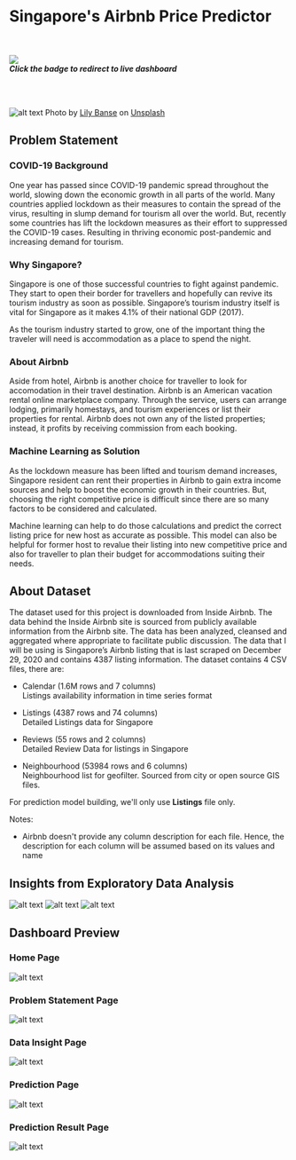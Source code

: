 # Singapore's Airbnb Price Predictor
<br></br>
<a href="http://sg-airbnb.yosiadityan.xyz/">
	<img src="https://img.shields.io/static/v1?label=Live%20Dashboard&message=Online&color=brightgreen&style=for-the-badge&logo=heroku">
</a>
<br>
<i><b>Click the badge to redirect to live dashboard</b></i>

<br></br>

![alt text](https://images.unsplash.com/photo-1483070472046-4defb528eff3?ixlib=rb-1.2.1&ixid=MXwxMjA3fDB8MHxwaG90by1wYWdlfHx8fGVufDB8fHw%3D&auto=format&fit=crop&w=1350&q=80)
<span>Photo by <a href="https://unsplash.com/@lvnatikk?utm_source=unsplash&amp;utm_medium=referral&amp;utm_content=creditCopyText">Lily Banse</a> on <a href="https://unsplash.com/s/photos/singapore?utm_source=unsplash&amp;utm_medium=referral&amp;utm_content=creditCopyText">Unsplash</a></span>

## Problem Statement
### COVID-19 Background
One year has passed since COVID-19 pandemic spread throughout the world, slowing down the economic growth in all parts of the world. Many countries applied lockdown as their measures to contain the spread of the virus, resulting in slump demand for tourism all over the world. But, recently some countries has lift the lockdown measures as their effort to suppressed the COVID-19 cases. Resulting in thriving economic post-pandemic and increasing demand for tourism.

### Why Singapore?
Singapore is one of those successful countries to fight against pandemic. They start to open their border for travellers and hopefully can revive its tourism industry as soon as possible. Singapore’s tourism industry itself is vital for Singapore as it makes 4.1% of their national GDP (2017).

As the tourism industry started to grow, one of the important thing the traveler will need is accommodation as a place to spend the night.

### About Airbnb
Aside from hotel, Airbnb is another choice for traveller to look for accomodation in their travel destination. Airbnb is an American vacation rental online marketplace company. Through the service, users can arrange lodging, primarily homestays, and tourism experiences or list their properties for rental. Airbnb does not own any of the listed properties; instead, it profits by receiving commission from each booking.

### Machine Learning as Solution
As the lockdown measure has been lifted and tourism demand increases, Singapore resident can rent their properties in Airbnb to gain extra income sources and help to boost the economic growth in their countries. But, choosing the right competitive price is difficult since there are so many factors to be considered and calculated.

Machine learning can help to do those calculations and predict the correct listing price for new host as accurate as possible. This model can also be helpful for former host to revalue their listing into new competitive price and also for traveller to plan their budget for accommodations suiting their needs.


## About Dataset
The dataset used for this project is downloaded from Inside Airbnb. The data behind the Inside Airbnb site is sourced from publicly available information from the Airbnb site. The data has been analyzed, cleansed and aggregated where appropriate to facilitate public discussion. The data that I will be using is Singapore’s Airbnb listing that is last scraped on December 29, 2020 and contains 4387 listing information. The dataset contains 4 CSV files, there are:

- Calendar (1.6M rows and 7 columns)<br>
Listings availability information  in time series format

- Listings (4387 rows and 74 columns)<br>
Detailed Listings data for Singapore

- Reviews (55 rows and 2 columns)<br>
Detailed Review Data for listings in Singapore

- Neighbourhood (53984 rows and  6 columns)<br>
Neighbourhood list for geofilter. Sourced from city or open source GIS files.

For prediction model building, we'll only use <b>Listings</b> file only.


Notes:
- Airbnb doesn't provide any column description for each file. Hence, the description for each column will be assumed based on its values and name


## Insights from Exploratory Data Analysis
![alt text](https://github.com/yosiadityan/sg-airbnb/blob/master/Dashboard/Airbnb/static/assets/img/portfolio/insight-3-map.png)
![alt text](https://github.com/yosiadityan/sg-airbnb/blob/master/Dashboard/Airbnb/static/assets/img/portfolio/insight-2-map.png)
![alt text](https://github.com/yosiadityan/sg-airbnb/blob/master/Dashboard/Airbnb/static/assets/img/portfolio/insight-5-plot.png)


## Dashboard Preview
### Home Page
![alt text](https://github.com/yosiadityan/sg-airbnb/blob/master/Assets/home.png)
### Problem Statement Page
![alt text](https://github.com/yosiadityan/sg-airbnb/blob/master/Assets/problems.png)
### Data Insight Page
![alt text](https://github.com/yosiadityan/sg-airbnb/blob/master/Assets/data.png)
### Prediction Page
![alt text](https://github.com/yosiadityan/sg-airbnb/blob/master/Assets/predict.png)
### Prediction Result Page
![alt text](https://github.com/yosiadityan/sg-airbnb/blob/master/Assets/result.png)
